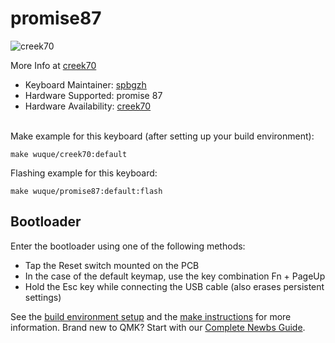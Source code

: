# promise87

![creek70](https://i.imgur.com/0gtouZ2.png)

More Info at [creek70](https://promisetkl.com/)
​

* Keyboard Maintainer: [spbgzh](https://github.com/spbgzh)
* Hardware Supported: promise 87
* Hardware Availability: [creek70](https://promisetkl.com/)  
​

Make example for this keyboard (after setting up your build environment):  

    make wuque/creek70:default

Flashing example for this keyboard:

    make wuque/promise87:default:flash

## Bootloader

Enter the bootloader using one of the following methods:

* Tap the Reset switch mounted on the PCB
* In the case of the default keymap, use the key combination Fn + PageUp
* Hold the Esc key while connecting the USB cable (also erases persistent settings)

See the [build environment setup](https://docs.qmk.fm/#/getting_started_build_tools) and the [make instructions](https://docs.qmk.fm/#/getting_started_make_guide) for more information. Brand new to QMK? Start with our [Complete Newbs Guide](https://docs.qmk.fm/#/newbs).
